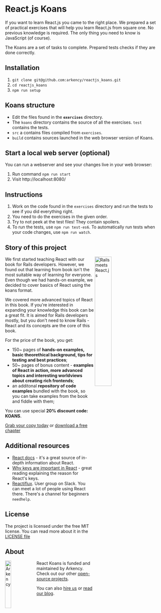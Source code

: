 # React.js Koans

If you want to learn React.js you came to the right place. We prepared a set of practical exercises that will help you learn React.js from square one. No previous knowledge is required. The only thing you need to know is JavaScript (of course).

The Koans are a set of tasks to complete. Prepared tests checks if they are done correctly.

## Installation

  1. `git clone git@github.com:arkency/reactjs_koans.git`
  1. `cd reactjs_koans` 
  1. `npm run setup`

## Koans structure

 * Edit the files found in the **`exercises`** directory.
 * The `koans` directory contains the source of all the exercises. `test` contains the tests.
 * `src` a contains files compiled from `exercises`.
 * `build` contains sources launched in the web browser version of Koans.

## Start a local web server (optional)

You can run a webserver and see your changes live in your web browser:

  1. Run command `npm run start`
  2. Visit http://localhost:8080/

## Instructions

  1. Work on the code found in the `exercises` directory and run the tests to see if you did everything right.
  2. You need to do the exercises in the given order.
  3. Try to not peek at the test files! They contain spoilers.
  4. To run the tests, use `npm run test-es6`. To automatically run tests when your code changes, use `npm run watch`.

## Story of this project

<img src="http://blog.arkency.com/assets/images/react-for-rails/cover-fit.png" alt="Rails meets React.js" width="33%" style="margin-right: 3em" align="right" />

We first started teaching React with our book for Rails developers. However, we found out that learning from book isn't the most suitable way of learning for everyone. Even though we had hands-on example, we decided to cover basics of React using the koans format.

We covered more advanced topics of React in this book. If you're interested in expanding your knowledge this book can be a great fit. It is aimed for Rails developers mostly, but you don't need to know Rails - React and its concepts are the core of this book.

For the price of the book, you get:

* 150~ pages of **hands-on examples, basic theorethical background, tips for testing and best practices**;
* 50~ pages of bonus content - **examples of React in action, more advanced topics and interesting worldviews about creating rich frontends**;
* an additonal **repository of code examples** bundled with the book, so you can take examples from the book and fiddle with them;

You can use special **20% discount code: KOANS**.

[Grab your copy today](https://arkency.dpdcart.com/cart/view?referer=http%3A%2F%2Fblog.arkency.com%2Frails-react%2F&product_id=106660-rails-meets-react-js&__dpd_cart=9f8ff667-a25b-4b05-9a9f-d93653ec28b0) or [download a free chapter](http://blog.arkency.com/assets/misc/rails-meets-react/rails-meets-react-sample.pdf)


## Additional resources

  * [React docs](https://facebook.github.io/react/docs/getting-started.html) - it's a great source of in-depth information about React.
  * [Why keys are important in React](http://blog.arkency.com/2014/10/react-dot-js-and-dynamic-children-why-the-keys-are-important/) - great reading explaining the reason for React's keys.
  * [Reactiflux](http://www.reactiflux.com/). User group on Slack. You can meet a lot of people using React there. There's a channel for beginners `needhelp`.

## License

The project is licensed under the free MIT license. You can read more about it in the [LICENSE file](https://github.com/arkency/reactjs_koans/blob/master/LICENSE)

## About

<img src="http://arkency.com/images/arkency.png" alt="Arkency" width="20%" align="left" />

React Koans is funded and maintained by Arkency. Check out our other [open-source projects](https://github.com/arkency).

You can also [hire us](http://arkency.com) or [read our blog](http://blog.arkency.com).
